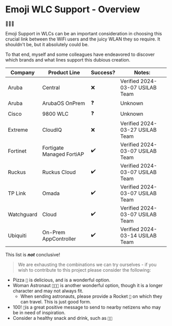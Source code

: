 # Emoji WLC Support - Overview
🤦🏽‍♂️

Emoji Support in WLCs can be an important consideration in choosing this crucial link between the WiFi users and the juicy WLAN they so require.  It shouldn't be, but it absolutely could be.

To that end, myself and some colleagues have endeavored to discover which brands and what lines support this dubious creation.

| Company    | Product Line              | Success? | Notes:                          |
| ---------- | ------------------------- | -------- | ------------------------------- |
| Aruba      | Central                   | ❌        | Verified 2024-03-07 USILAB Team |
| Aruba      | ArubaOS OnPrem            | ❓        | Unknown                         |
| Cisco      | 9800 WLC                  | ❓        | Unknown                         |
| Extreme    | CloudIQ                   | ❌        | Verified 2024-03-27 USILAB Team |
| Fortinet   | Fortigate Managed FortiAP | ✔️        | Verified 2024-03-07 USILAB Team |
| Ruckus     | Ruckus Cloud              | ✔️        | Verified 2024-03-07 USILAB Team |
| TP Link    | Omada                     | ✔️        | Verified 2024-03-07 USILAB Team |
| Watchguard | Cloud                     | ✔️        | Verified 2024-03-07 USILAB Team |
| Ubiquiti   | On-Prem AppController     | ✔️        | Verified 2024-03-14 USILAB Team |


This list is ***not*** conclusive!

> We are exhausting the combinations we can try ourselves - if you wish to contribute to this project please consider the following:

- Pizza `🍕` is delicious, and is a wonderful option.
- Woman Astronaut `👩🏽‍🚀` is another wonderful option, though it is a longer character and may not always fit.
  - When sending astronauts, please provide a Rocket `🚀` on which they can travel.  This is just good form.
- 100! `💯`is a great positive message to send to nearby netizens who may be in need of inspiration.
- Consider a healthy snack and drink, such as `🍆💦` 


